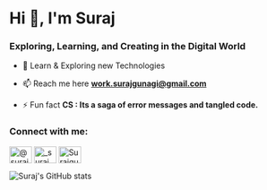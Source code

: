 <h1 align="left">Hi 👋, I'm Suraj</h1>
<h3 align="left">Exploring, Learning, and Creating in the Digital World</h3>

- 🔭 Learn & Exploring new Technologies

- 📫 Reach me here **work.surajgunagi@gmail.com**

- ⚡ Fun fact **CS : Its a saga of error messages and tangled code.**

<h3 align="left">Connect with me:</h3>
<p align="left">
<a href="https://twitter.com/@suraj_gunagi7" target="blank"><img align="center" src="https://raw.githubusercontent.com/rahuldkjain/github-profile-readme-generator/master/src/images/icons/Social/twitter.svg" alt="@suraj_gunagi7" height="30" width="40" /></a>
<a href="https://instagram.com/_suraj_gunagi__" target="blank"><img align="center" src="https://raw.githubusercontent.com/rahuldkjain/github-profile-readme-generator/master/src/images/icons/Social/instagram.svg" alt="_suraj_gunagi__" height="30" width="40" /></a>
<a href="https://github.com/Surajgunagi7" target="blank"><img align="center" src="https://raw.githubusercontent.com/rahuldkjain/github-profile-readme-generator/master/src/images/icons/Social/github.svg" alt="Surajgunagi7" height="30" width="40" /></a>
</p>

![Suraj's GitHub stats](https://github-readme-stats.vercel.app/api?username=Surajgunagi7&show_icons=true&theme=radical)
